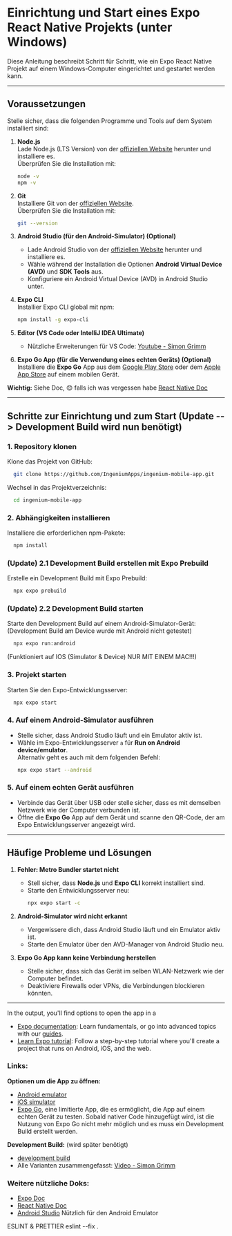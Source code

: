 # Einrichtung und Start eines Expo React Native Projekts (unter Windows)

Diese Anleitung beschreibt Schritt für Schritt, wie ein Expo React Native Projekt auf einem Windows-Computer eingerichtet und gestartet werden kann.

---

## Voraussetzungen

Stelle sicher, dass die folgenden Programme und Tools auf dem System installiert sind:

1. **Node.js**  
   Lade Node.js (LTS Version) von der [offiziellen Website](https://nodejs.org/) herunter und installiere es.  
   Überprüfen Sie die Installation mit:

   ```bash
   node -v
   npm -v
   ```

2. **Git**  
   Installiere Git von der [offiziellen Website](https://git-scm.com/).  
   Überprüfen Sie die Installation mit:

   ```bash
   git --version
   ```

3. **Android Studio (für den Android-Simulator) (Optional)**

   - Lade Android Studio von der [offiziellen Website](https://developer.android.com/studio) herunter und installiere es.
   - Wähle während der Installation die Optionen **Android Virtual Device (AVD)** und **SDK Tools** aus.
   - Konfiguriere ein Android Virtual Device (AVD) in Android Studio unter.

4. **Expo CLI**  
   Installier Expo CLI global mit npm:

   ```bash
   npm install -g expo-cli
   ```

5. **Editor (VS Code oder IntelliJ IDEA Ultimate)**

   - Nützliche Erweiterungen für VS Code: [Youtube - Simon Grimm](https://www.youtube.com/watch?v=qliP8DjXm-c)

6. **Expo Go App (für die Verwendung eines echten Geräts) (Optional)**  
   Installiere die **Expo Go** App aus dem [Google Play Store](https://play.google.com/) oder dem [Apple App Store](https://www.apple.com/app-store/) auf einem mobilen Gerät.

**Wichtig:** Siehe Doc, 😊 falls ich was vergessen habe [React Native Doc](https://reactnative.dev/docs/set-up-your-environment?os=windows&platform=android)

---

## Schritte zur Einrichtung und zum Start (Update --> Development Build wird nun benötigt)

### 1. Repository klonen

Klone das Projekt von GitHub:

```bash
  git clone https://github.com/IngeniumApps/ingenium-mobile-app.git
```

Wechsel in das Projektverzeichnis:

```bash
  cd ingenium-mobile-app
```

### 2. Abhängigkeiten installieren

Installiere die erforderlichen npm-Pakete:

```bash
  npm install
```

### (Update) 2.1 Development Build erstellen mit Expo Prebuild

Erstelle ein Development Build mit Expo Prebuild:

```bash
  npx expo prebuild
```

### (Update) 2.2 Development Build starten

Starte den Development Build auf einem Android-Simulator-Gerät: (Development Build am Device wurde mit Android nicht getestet)

```bash
  npx expo run:android
```

(Funktioniert auf IOS (Simulator & Device) NUR MIT EINEM MAC!!!)

### 3. Projekt starten

Starten Sie den Expo-Entwicklungsserver:

```bash
  npx expo start
```

### 4. Auf einem Android-Simulator ausführen

- Stelle sicher, dass Android Studio läuft und ein Emulator aktiv ist.
- Wähle im Expo-Entwicklungsserver `a` für **Run on Android device/emulator**.  
  Alternativ geht es auch mit dem folgenden Befehl:
  ```bash
  npx expo start --android
  ```

### 5. Auf einem echten Gerät ausführen

- Verbinde das Gerät über USB oder stelle sicher, dass es mit demselben Netzwerk wie der Computer verbunden ist.
- Öffne die **Expo Go** App auf dem Gerät und scanne den QR-Code, der am Expo Entwicklungsserver angezeigt wird.

---

## Häufige Probleme und Lösungen

1. **Fehler: Metro Bundler startet nicht**

   - Stell sicher, dass **Node.js** und **Expo CLI** korrekt installiert sind.
   - Starte den Entwicklungsserver neu:
     ```bash
     npx expo start -c
     ```

2. **Android-Simulator wird nicht erkannt**

   - Vergewissere dich, dass Android Studio läuft und ein Emulator aktiv ist.
   - Starte den Emulator über den AVD-Manager von Android Studio neu.

3. **Expo Go App kann keine Verbindung herstellen**
   - Stelle sicher, dass sich das Gerät im selben WLAN-Netzwerk wie der Computer befindet.
   - Deaktiviere Firewalls oder VPNs, die Verbindungen blockieren könnten.

---

In the output, you'll find options to open the app in a

- [Expo documentation](https://docs.expo.dev/): Learn fundamentals, or go into advanced topics with our [guides](https://docs.expo.dev/guides).
- [Learn Expo tutorial](https://docs.expo.dev/tutorial/introduction/): Follow a step-by-step tutorial where you'll create a project that runs on Android, iOS, and the web.

### Links:

**Optionen um die App zu öffnen:**

- [Android emulator](https://docs.expo.dev/workflow/android-studio-emulator/)
- [iOS simulator](https://docs.expo.dev/workflow/ios-simulator/)
- [Expo Go](https://expo.dev/go), eine limitierte App, die es ermöglicht, die App auf einem echten Gerät zu testen. Sobald nativer Code hinzugefügt wird, ist die Nutzung von Expo Go nicht mehr möglich und es muss ein Development Build erstellt werden.

**Development Build:** (wird später benötigt)

- [development build](https://docs.expo.dev/develop/development-builds/introduction/)
- Alle Varianten zusammengefasst: [Video - Simon Grimm](https://www.youtube.com/watch?v=cs-zgHjt5RQ&list=PLkZXhGRY-7usZ9zXA9Neg-8nx83faSMr2)

### Weitere nützliche Doks:

- [Expo Doc](https://docs.expo.dev/)
- [React Native Doc](https://reactnative.dev/docs/environment-setup)
- [Android Studio](https://developer.android.com/studio?hl=de) Nützlich für den Android Emulator


ESLINT & PRETTIER
eslint --fix .